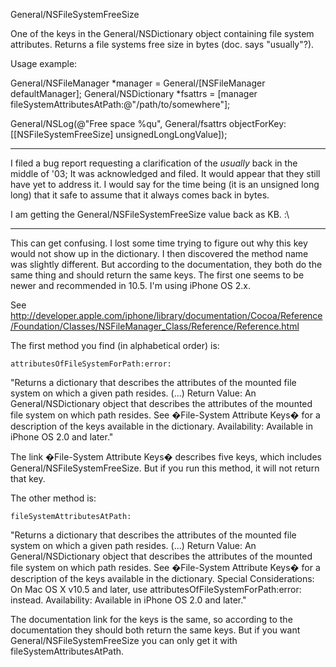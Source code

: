 General/NSFileSystemFreeSize

One of the keys in the General/NSDictionary object containing file system attributes. Returns a file systems free size in bytes (doc. says "usually"?).

Usage example:

    
General/NSFileManager *manager = General/[NSFileManager defaultManager];
General/NSDictionary *fsattrs =  [manager fileSystemAttributesAtPath:@"/path/to/somewhere"];

General/NSLog(@"Free space %qu", General/fsattrs objectForKey:[[NSFileSystemFreeSize] unsignedLongLongValue]);


----

I filed a bug report requesting a clarification of the *usually* back in the middle of '03; It was acknowledged and filed. It would appear that they still have yet to address it. I would say for the time being (it is an unsigned long long) that it safe to assume that it always comes back in bytes.


I am getting the General/NSFileSystemFreeSize value back as KB. :\

----
This can get confusing. I lost some time trying to figure out why this key would not show up in the dictionary. I then discovered the method name was slightly different. But according to the documentation, they both do the same thing and should return the same keys. The first one seems to be newer and recommended in 10.5. I'm using iPhone OS 2.x.

See http://developer.apple.com/iphone/library/documentation/Cocoa/Reference/Foundation/Classes/NSFileManager_Class/Reference/Reference.html

The first method you find (in alphabetical order) is:

    attributesOfFileSystemForPath:error:

"Returns a dictionary that describes the attributes of the mounted file system on which a given path resides.
(...) Return Value: An General/NSDictionary object that describes the attributes of the mounted file system on which path resides. See �File-System Attribute Keys� for a description of the keys available in the dictionary. Availability: Available in iPhone OS 2.0 and later."

The link �File-System Attribute Keys� describes five keys, which includes General/NSFileSystemFreeSize. But if you run this method, it will not return that key.

The other method is:

    fileSystemAttributesAtPath:

"Returns a dictionary that describes the attributes of the mounted file system on which a given path resides.
(...) Return Value: An General/NSDictionary object that describes the attributes of the mounted file system on which path resides. See �File-System Attribute Keys� for a description of the keys available in the dictionary. Special Considerations: On Mac OS X v10.5 and later, use attributesOfFileSystemForPath:error: instead. Availability: Available in iPhone OS 2.0 and later."

The documentation link for the keys is the same, so according to the documentation they should both return the same keys. But if you want General/NSFileSystemFreeSize you can only get it with fileSystemAttributesAtPath.